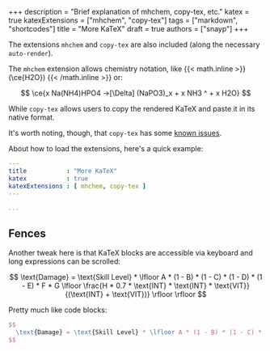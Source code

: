 +++
description = "Brief explanation of mhchem, copy-tex, etc."
katex = true
katexExtensions = ["mhchem", "copy-tex"]
tags = ["markdown", "shortcodes"]
title = "More KaTeX"
draft = true
authors = ["snayp"]
+++

The extensions `mhchem` and `copy-tex` are also included (along the necessary `auto-render`).

The `mhchem` extension allows chemistry notation, like {{< math.inline >}} \(\ce{H2O}\) {{< /math.inline >}} or:

$$
  \ce{x Na(NH4)HPO4 ->[\Delta] (NaPO3)_x + x NH3 ^ + x H2O}
$$

While `copy-tex` allows users to copy the rendered KaTeX and paste it in its native format.

It's worth noting, though, that `copy-tex` has some [known issues](https://github.com/KaTeX/KaTeX/tree/master/contrib/copy-tex#known-issues).

About how to load the extensions, here's a quick example:

```yaml
---
title           : "More KaTeX"
katex           : true
katexExtensions : [ mhchem, copy-tex ]
---

...
```

## Fences

Another tweak here is that KaTeX blocks are accessible via keyboard and long expressions can be scrolled:

$$ \text{Damage} = \text{Skill Level} * \lfloor A * (1 - B) * (1 - C) * (1 - D) * (1 - E) * F * G \lfloor \frac{H * 0.7 * \text{INT} * \text{INT} * \text{VIT}}{(\text{INT} + \text{VIT})} \rfloor \rfloor $$

Pretty much like code blocks:

```latex
$$
  \text{Damage} = \text{Skill Level} * \lfloor A * (1 - B) * (1 - C) * (1 - D) * (1 - E) * F * G \lfloor \frac{H * 0.7 * \text{INT} * \text{INT} * \text{VIT}}{(\text{INT} + \text{VIT})} \rfloor \rfloor
$$
```
